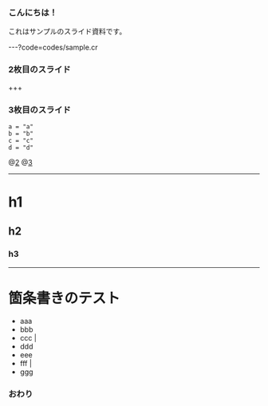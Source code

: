 ### こんにちは！


これはサンプルのスライド資料です。


---?code=codes/sample.cr


### 2枚目のスライド


+++


### 3枚目のスライド

```crystal
a = "a"
b = "b"
c = "c"
d = "d"
```
@[2](これは"b"です)
@[3](これは"c"です)


---

# h1

## h2

### h3

---

# 箇条書きのテスト

- aaa
- bbb
- ccc |
- ddd
- eee
- fff |
- ggg


### おわり
